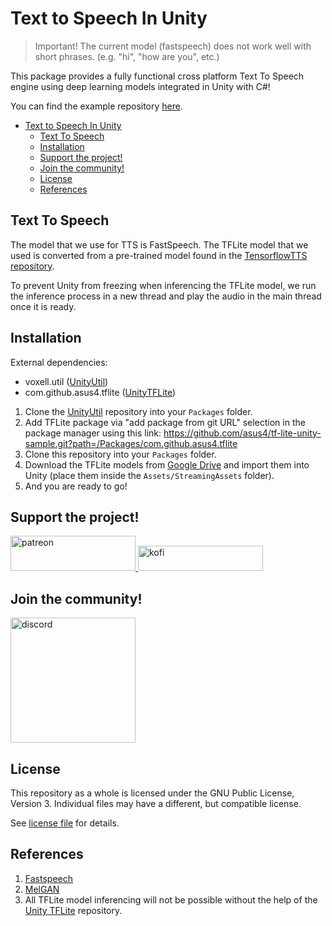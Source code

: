 # Text to Speech In Unity

> Important! The current model (fastspeech) does not work well with short phrases. (e.g. "hi", "how are you", etc.)

This package provides a fully functional cross platform Text To Speech engine using deep learning models integrated in Unity with C#!

You can find the example repository [here](https://github.com/nixon-voxell/UnityTTSExamples).

- [Text to Speech In Unity](#text-to-speech-in-unity)
  - [Text To Speech](#text-to-speech)
  - [Installation](#installation)
  - [Support the project!](#support-the-project)
  - [Join the community!](#join-the-community)
  - [License](#license)
  - [References](#references)

## Text To Speech

The model that we use for TTS is FastSpeech. The TFLite model that we used is converted from a pre-trained model found in the [TensorflowTTS repository](https://github.com/TensorSpeech/TensorFlowTTS).

To prevent Unity from freezing when inferencing the TFLite model, we run the inference process in a new thread and play the audio in the main thread once it is ready.

## Installation

External dependencies:

- voxell.util ([UnityUtil](https://github.com/voxell-tech/UnityUtil))
- com.github.asus4.tflite ([UnityTFLite](https://github.com/asus4/tf-lite-unity-sample/tree/master/Packages/com.github.asus4.tflite))

1. Clone the [UnityUtil](https://github.com/voxell-tech/UnityUtil) repository into your `Packages` folder.
2. Add TFLite package via "add package from git URL" selection in the package manager using this link: https://github.com/asus4/tf-lite-unity-sample.git?path=/Packages/com.github.asus4.tflite
3. Clone this repository into your `Packages` folder.
4. Download the TFLite models from [Google Drive](https://drive.google.com/drive/u/0/folders/1--j-eDXKdtDcm5-Z7bnSTeVFWnKoHOER) and import them into Unity (place them inside the `Assets/StreamingAssets` folder).
5. And you are ready to go!

## Support the project!

<a href="https://www.patreon.com/voxelltech" target="_blank">
  <img src="https://teaprincesschronicles.files.wordpress.com/2020/03/support-me-on-patreon.png" alt="patreon" width="200px" height="56px"/>
</a>

<a href ="https://ko-fi.com/voxelltech" target="_blank">
  <img src="https://uploads-ssl.webflow.com/5c14e387dab576fe667689cf/5cbed8a4cf61eceb26012821_SupportMe_red.png" alt="kofi" width="200px" height="40px"/>
</a>

## Join the community!

<a href ="https://discord.gg/WDBnuNH" target="_blank">
  <img src="https://gist.githubusercontent.com/nixon-voxell/e7ba303906080ffdf65b106f684801b5/raw/65b0338d5f4e82f700d3c9f14ec9fc62f3fd278e/JoinVXDiscord.svg" alt="discord" width="200px" height="200px"/>
</a>

## License

This repository as a whole is licensed under the GNU Public License, Version 3. Individual files may have a different, but compatible license.

See [license file](./LICENSE) for details.

## References

1. [Fastspeech](https://arxiv.org/abs/1905.09263)
2. [MelGAN](https://arxiv.org/abs/1910.06711)
3. All TFLite model inferencing will not be possible without the help of the [Unity TFLite](https://github.com/asus4/tf-lite-unity-sample) repository.